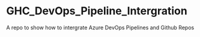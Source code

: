 # GHC_DevOps_Pipeline_Intergration
A repo to show how to intergrate Azure DevOps Pipelines and Github Repos
